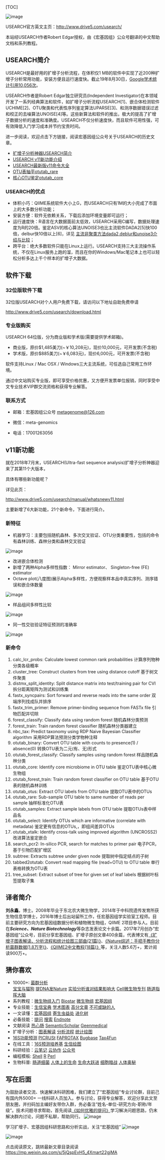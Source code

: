 [TOC]

![image](http://bailab.genetics.ac.cn/markdown/usearch/fig/usearch_home.png)

USEARCH官方英文主页：http://www.drive5.com/usearch/

本站经USEARCH作者Robert Edgar授权，由《宏基因组》公众号翻译的中文帮助文档和系列教程。

## USEARCH简介

USEARCH是最好用的扩增子分析流程，在体积仅1 MB的软件中实现了近200种扩增子分析常用功能，安装方便且运行速度快。截止19年8月30日，[Google学术统计引用10,056次](https://scholar.google.com/citations?user=RzVMRc0AAAAJ&hl=en)。

USEARCH作者是Robert Edgar独立研究员(Independent Investigator)在本领域开发了一系列经典算法和软件，如扩增子分析流程USEARCH[1]、嵌合体检测软件UCHIME[2]、OTU聚类和代表性序列鉴定算法UPARSE[3]、和测序数据错误过滤和校正的去噪算法UNOISE[4]等。这些新算法和软件的推出，极大的提高了扩增子数据分析的速度和准确度。USEARCH不仅分析速度快，而且软件可用性强，可有效降低入门学习成本并节约宝贵时间。

进一步阅读，欢迎点击下方链接，阅读宏基因组公众号关于USEARCH的历史文章。

- [扩增子分析神器USEARCH简介](http://mp.weixin.qq.com/s/oJDfShs7gXCkOzYfa_winQ)
- [USEARCH v11新功能介绍](https://mp.weixin.qq.com/s/QH9nfISLEhSeem3eyUDRFQ) 
- [USEARCH最新版v11命令大全](https://mp.weixin.qq.com/s/x0_cuEpldcl4KDvqPLm8yw) 
- [OTU表抽平otutab_rare](https://mp.weixin.qq.com/s/5gCzizOwfl2kme7TxWjz4Q) 
- [核心OTU鉴定otutab_core](https://mp.weixin.qq.com/s/48QqyY5pRW2WZn_gnOX0Xg)

### USEARCH的优点

- 体积小巧：QIIME系统软件大小上G，而USEARCH只有1M的大小完成了市面上的大多数分析功能；
- 安装方便：软件无依赖关系，下载后添加环境变量即可运行；
- 运行速度快：R语言在大数据面前太低效，USEARCH采用C编写，数据处理速度为R的20倍。鉴定ASV的核心算法UNOISE3也比主流软件DADA2[5]快100倍，delbur快10倍以上[6]，详见 [主流非聚类方法dada2,deblur和unoise3介绍与比较](http://mp.weixin.qq.com/s/hU4AavhMQcebNhBtMUg1tw)；
- 跨平台：绝大多数软件只能在Linux上运行。USEARCH支持三大主流操作系统，不仅在Linux服务上跑的溜，而且在你的Windows/Mac笔记本上也可以轻松分析多达上千个样本的扩增子大数据。

## 软件下载

### 32位版软件下载

32位版USEARCH对个人用户免费下载，请访问以下地址自助免费申请

http://www.drive5.com/usearch/download.html

### 专业版购买

USEARCH 64位版，分为商业版和学术版(需要提供学术邮箱)。

- 商业版，原价$1,485美刀(~￥10,208元)，现价10,000元，可开发票(不含税)
- 学术版，原价$885美刀(~￥6,083元)，现价6,000元，可开发票(不含税)

软件支持Linux / Mac OSX / Windows三大主流系统，可任选自己常用工作环境。

通过中文站购买专业版，即可享受价格优惠，又方便开发票单位报销，同时享受中文专业技术VIP群交流资格和获得专业解答。

### 联系方式

- 邮箱：宏基因组公众号 metagenome@126.com

- 微信：meta-genomics

- 电话：17001263056


## v11新功能

就在2018年7月末，USEARCH(Ultra-fast sequence analysis)扩增子分析神器迎来了其第11个大版本，

具体有哪些新功能呢？

详见此页：

http://www.drive5.com/usearch/manual/whatsnewv11.html

主要新增了6大新功能，21个新命令，下面进行简介。

### 新特征

- 机器学习：主要包括随机森林、多次交叉验证、OTU分类重要性，包括的命令有森林训练、森林分类和森林交叉验证

![image](http://bailab.genetics.ac.cn/markdown/soft/usearch/classifier.gif)

- 改进嵌合体检测
- 新增了两种Alpha多样性指数： Mirror estimator、 Singleton-free (FE) estimator
- Octave plot(八度图)展示Alpha多样性，方便观察样本品中真实序列、测序错误和嵌合体数量

![image](http://bailab.genetics.ac.cn/markdown/soft/usearch/octave_yow.gif)
- 样品组间多样性比较

![image](http://bailab.genetics.ac.cn/markdown/soft/usearch/charlie.jpg)

- 同一性交驻验证特征预测的准确率

![image](http://bailab.genetics.ac.cn/markdown/soft/usearch/cvi.gif)

### 新命令

1. calc_lcr_probs: Calculate lowest common rank probabilities 计算序列物种分类各级概率
1. cluster_tree: Construct clusters from tree using distance cutoff 基于树文件聚类
1. distmx_split_identity: Split distance matrix into test/training pair for CVI 拆分距离矩阵为测试和训练集
1. fastx_syncpairs: Sort forward and reverse reads into the same order 双端序列找成队并排序
1. fastx_trim_primer: Remove primer-binding sequence from FASTx file 引物匹配并切除
1. forest_classify: Classify data using random forest 随机森林分类预测
1. forest_train: Train random forest classifier 随机森林分类器建立
1. nbc_tax: Predict taxonomy using RDP Naive Bayesian Classifier algorithm 采用RDP算法预测分类学物种注释
1. otutab_binary: Convert OTU table with counts to presence(1) / absence(0) 转换OTU表为二元(有、无)形式
1. otutab_forest_classify: Classify samples using random forest 样品随机森林分类
1. otutab_core: Identify core microbiome in OTU table 鉴定OTU表中核心微生物组
1. otutab_forest_train: Train random forest classifier on OTU table 基于OTU表的随机森林训练
1. otutab_otus: Extract OTU labels from OTU table 提取OTU表中的OTUs
1. otutab_rare: Sub-sample OTU table to same number of reads per sample 抽样标准化OTU表
1. otutab_samples: Extract sample labels from OTU table 提取OTUs表中样品名
1. otutab_select: Identify OTUs which are informative (correlate with metadata) 鉴定更有信息的OTUs,，即组间差异OTUs
1. otutab_xtalk: Identify cross-talk using improved algorithm (UNCROSS2) 改进算法鉴定嵌合
1. search_pcr2: In-silico PCR, search for matches to primer pair 电子PCR，基于引物匹配扩增区
1. subtree: Extracts subtree under given node 提取树中指定结点的子树
1. tabbed2otutab: Convert read mapping file (read+OTU) to OTU table 单行表格转换为OTU表
1. tree_subset: Extract subset of tree for given set of leaf labels 根据树叶标签提取子集


## 译者简介

**刘永鑫**，博士。2008年毕业于东北农大微生物学，2014年于中科院遗传发育所获生物信息学博士，2016年博士后出站留所工作，任宏基因组学实验室工程师。目前主要研究方向为宏基因组数据分析和植物微生物组，QIIME 2项目参与人。目前在***Science、Nature Biotechnology***等杂志发表论文十余篇。2017年7月创办“宏基因组”公众号，目前分享宏基因组、扩增子原创文章400余篇，代表博文有[《扩增子图表解读、分析流程和统计绘图三部曲(21篇)》](https://mp.weixin.qq.com/s/u7PQn2ilsgmA6Ayu-oP1tw)、[《Nature综述：手把手教你分析菌群数据(1.8万字)》](https://mp.weixin.qq.com/s/F8Anj9djawaFEUQKkdE1lg)、[《QIIME2中文教程(18篇)》](https://mp.weixin.qq.com/s/IZLjdkRq2-36DJ9X792_MA)等，关注人数5.6万+，累计阅读900万+。

## 猜你喜欢

- 10000+: [菌群分析](https://mp.weixin.qq.com/s/F8Anj9djawaFEUQKkdE1lg)  
[宝宝与猫狗](http://mp.weixin.qq.com/s/K3y3an-EaX8iaytmxdzHqA) [提DNA发Nature](http://mp.weixin.qq.com/s/lO5uiMjixJ6aYTjPX-IyaQ) [实验分析谁对结果影响大](http://mp.weixin.qq.com/s/cL_IAoPFfmelKMPMgltrfA)  [Cell微生物专刊](https://mp.weixin.qq.com/s/fN0gpD3bZJDXSp8x4ck-3Q) [肠道指挥大脑](https://mp.weixin.qq.com/s/pZO20VGl3Tf_OtFIbZ-zWw)
- 系列教程：[微生物组入门](http://mp.weixin.qq.com/s/sQyl5EctXFB95Oxg8YIasg) [Biostar](http://mp.weixin.qq.com/s/JL-n2nD6YL8vwuRtTVmQlQ) [微生物组](http://mp.weixin.qq.com/s/li7SdZVaCEyFQF8h6MMh2A)  [宏基因组](http://mp.weixin.qq.com/s/bcyvhFrNr6niqD13rQfZeg) 
- 专业技能：[生信宝典](http://mp.weixin.qq.com/s/2b3_8Vvv7McqCkEfUszW3A) [学术图表](http://mp.weixin.qq.com/s/SCT4oso_vI0UNIJZTaG95g) [高分文章](http://mp.weixin.qq.com/s/kD-x7K4hI5KMgGXikyLt0Q) [不可或缺的人](http://mp.weixin.qq.com/s/1nf7vwyvC3oemkTq_pu87A) 
- 一文读懂：[宏基因组](http://mp.weixin.qq.com/s/Vsm6BJgqsSvxEenIBrGVLw) [寄生虫益处](https://mp.weixin.qq.com/s/hX0K9TOLPnrZ6f8lUoSYag) [进化树](https://mp.weixin.qq.com/s/GV8rU3FZdc8Y-x931k_yrQ)
- 必备技能：[提问](http://mp.weixin.qq.com/s/xCif04bqZB14Z4OvesK0SQ) [搜索](http://mp.weixin.qq.com/s/wn2bqIPgT5UD-GP1qzkJFA)  [Endnote](http://mp.weixin.qq.com/s/SPblPs5ByPdb2C400kIK3w)
- 文献阅读 [热心肠](http://mp.weixin.qq.com/s/1uBeAQ0utxuzTTtfUx_UXA) [SemanticScholar](https://mp.weixin.qq.com/s/gaQiUrRqLpfTXzjyfbua6A) [Geenmedical](https://mp.weixin.qq.com/s/hc8g64aHN7qv8YhVfrsuvQ)
- 扩增子分析：[图表解读](http://mp.weixin.qq.com/s/oiVHO2S1JgYrKXPDU6fH2g) [分析流程](http://mp.weixin.qq.com/s/KrYyy3jjzAL0rQzVfV6h4A) [统计绘图](http://mp.weixin.qq.com/s/6tNePiaDsPPzEBZjiCXIRg) 
- [16S功能预测](http://mp.weixin.qq.com/s/sztbvfdf9wa-3HJXc_m8TQ)   [PICRUSt](https://mp.weixin.qq.com/s/LWtiwBbUCAadMZPaKKDMag)  [FAPROTAX](http://mp.weixin.qq.com/s/J8EwJD_PTDhqRaD7kXlK1A)  [Bugbase](https://mp.weixin.qq.com/s/1WdysPZWo0H6NSYiNpcMUQ) [Tax4Fun](http://mp.weixin.qq.com/s/dzsh44ue93xnAs7gTde7wg)
- 在线工具：[16S预测培养基](http://mp.weixin.qq.com/s/YIrDqNvDX0XMazCGxhH1Lg) [生信绘图](http://mp.weixin.qq.com/s/O0QAQyfxnrXlFLw268B7lg)
- 科研经验：[云笔记](http://mp.weixin.qq.com/s/OnwhWlq3cTycf-W1rxgV7g)  [云协作](http://mp.weixin.qq.com/s/W5By9mZ5PI57_xFfZ_JXiw) [公众号](http://mp.weixin.qq.com/s/hd0sdBDAMqMJsXQs0pIjUg)
- 编程模板: [Shell](http://mp.weixin.qq.com/s/YevGR79NnBAF-xtrqL8gAA)  [R](http://mp.weixin.qq.com/s/OQiE882jM6pVwqTiIjyZ1Q) [Perl](http://mp.weixin.qq.com/s/u2ZmTo-z6cbN-L6KVLYNwg) 
- 生物科普: [肠道细菌](http://mp.weixin.qq.com/s/3T768LA6MWujF4yuzK4MKQ) [人体上的生命](http://mp.weixin.qq.com/s/_DUI6tOYTEq0Wu7K7iRTxw) [生命大跃进](http://mp.weixin.qq.com/s/O_0Il0G_v_aSwkUH_noZVA)  [细胞暗战](http://mp.weixin.qq.com/s/M35ebWAelDIK5Iqib06JzA) [人体奥秘](https://mp.weixin.qq.com/s/xlCdN8il1hcutkYK-42fAQ)  


## 写在后面

为鼓励读者交流、快速解决科研困难，我们建立了“宏基因组”专业讨论群，目前己有国内外5000+ 一线科研人员加入。参与讨论，获得专业解答，欢迎分享此文至朋友圈，并扫码加主编好友带你入群，务必备注“姓名-单位-研究方向-职称/年级”。技术问题寻求帮助，首先阅读[《如何优雅的提问》](http://mp.weixin.qq.com/s/H9gkepap0hy3NNskOkO44w)学习解决问题思路，仍末解决群内讨论，问题不私聊，帮助同行。
![image](http://bailab.genetics.ac.cn/markdown/life/yongxinliu.jpg)

学习扩增子、宏基因组科研思路和分析实战，关注“宏基因组”
![image](http://bailab.genetics.ac.cn/markdown/life/metagenome.jpg)

![image](http://bailab.genetics.ac.cn/markdown/train/1809/201807.jpg)

点击阅读原文，跳转最新文章目录阅读
https://mp.weixin.qq.com/s/5jQspEvH5_4Xmart22gjMA